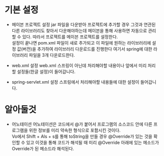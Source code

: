 # 기본 설정
- 메이븐 프로젝트 설정
jar 파일을 다운받아 프로젝트에 추가할 경우 그것과 연관된 다른 라이브러리도 찾아서 다운해야하는데 메이븐을 통해 사용하면 자동으로 관리할 수 있다. 따라서 프로젝트를 메이븐 프로젝트를 설정한다.  
설정이 끝나면 pom.xml 파일이 새로 추가되고 이 파일에 원하는 라이브러리에 설정 값(버전)을 추가하여 라이브러리 다운로드를 진행한다 여기서 spring에 대한 라이브러리 파일을 3개 다운로드한다.  
  
- web.xml 설정
web.xml 스프링이 아닌데 처리해야할 내용이나 앞에서 미리 처리할 설정들(한글 설정)이 들어갑니다.  
  
- spring-servlet.xml 설정
스프링에서 처리해야할 내용들에 대한 설정이 들어갑니다.  
  
  
# 알아둘것
- 어노테이션
어노테이션은 코드에서 @가 붙어서 프로그램의 소스코드 안에 다른 프로그램을 위한 정보를 미리 약속한 형식으로 포함시킨 것이다.  
Vo에서 Shift + Als + s를 통해 toString을 만들 경우 @Override가 있는 것을 확인할 수 있고 이것을 통해 코드가 해석될 때 미리 @Override 아래에 있는 메소드가 Override가 된 메소드라 해석된다.